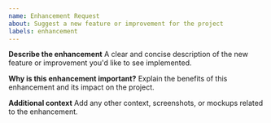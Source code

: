 ```yaml
---
name: Enhancement Request
about: Suggest a new feature or improvement for the project
labels: enhancement
---
```


**Describe the enhancement**
A clear and concise description of the new feature or improvement you'd like to see implemented.

**Why is this enhancement important?**
Explain the benefits of this enhancement and its impact on the project.

**Additional context**
Add any other context, screenshots, or mockups related to the enhancement.
